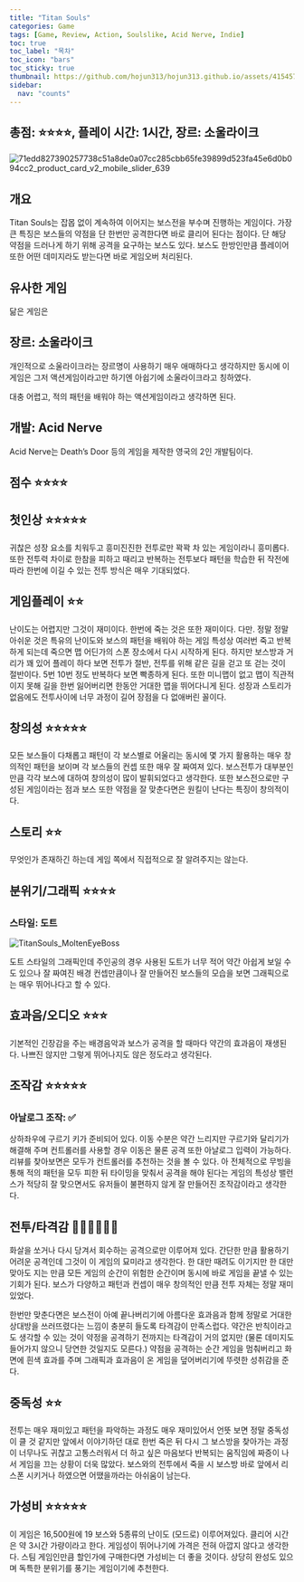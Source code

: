 ```yaml
---
title: "Titan Souls"
categories: Game
tags: [Game, Review, Action, Soulslike, Acid Nerve, Indie]
toc: true
toc_label: "목차"
toc_icon: "bars"
toc_sticky: true
thumbnail: https://github.com/hojun313/hojun313.github.io/assets/41545780/cb9ea9e0-3405-4c0a-9b28-96552012a523
sidebar:
  nav: "counts"
---
```


## 총점: ⭐⭐⭐⭐, 플레이 시간: 1시간, 장르: 소울라이크

![71edd827390257738c51a8de0a07cc285cbb65fe39899d523fa45e6d0b094cc2_product_card_v2_mobile_slider_639](https://github.com/hojun313/hojun313.github.io/assets/41545780/cb9ea9e0-3405-4c0a-9b28-96552012a523)

## 개요

Titan Souls는 잡몹 없이 계속하여 이어지는 보스전을 부수며 진행하는 게임이다. 가장 큰 특징은 보스들의 약점을 단 한번만 공격한다면 바로 클리어 된다는 점이다. 단 해당 약점을 드러나게 하기 위해 공격을 요구하는 보스도 있다. 보스도 한방인만큼 플레이어 또한 어떤 데미지라도 받는다면 바로 게임오버 처리된다.

## 유사한 게임

닮은 게임은 

## 장르: 소울라이크

개인적으로 소울라이크라는 장르명이 사용하기 매우 애매하다고 생각하지만 동시에 이 게임은 그저 액션게임이라고만 하기엔 아쉽기에 소울라이크라고 칭하였다.

대충 어렵고, 적의 패턴을 배워야 하는 액션게임이라고 생각하면 된다.

## 개발: Acid Nerve

Acid Nerve는 Death’s Door 등의 게임을 제작한 영국의 2인 개발팀이다.

## 점수 ⭐⭐⭐⭐

## 첫인상 ⭐⭐⭐⭐⭐

귀찮은 성장 요소를 치워두고 흥미진진한 전투로만 꽉꽉 차 있는 게임이라니 흥미롭다. 또한 전투력 차이로 한참을 피하고 때리고 반복하는 전투보다 패턴을 학습한 뒤 작전에 따라 한번에 이길 수 있는 전투 방식은 매우 기대되었다.

## 게임플레이 ⭐⭐

난이도는 어렵지만 그것이 재미이다. 한번에 죽는 것은 또한 재미이다. 다만. 정말 정말 아쉬운 것은 특유의 난이도와 보스의 패턴을 배워야 하는 게임 특성상 여러번 죽고 반복하게 되는데 죽으면 맵 어딘가의 스폰 장소에서 다시 시작하게 된다. 하지만 보스방과 거리가 꽤 있어 플레이 하다 보면 전투가 절반, 전투를 위해 같은 길을 걷고 또 걷는 것이 절반이다. 5번 10번 정도 반복하다 보면 빡종하게 된다. 또한 미니맵이 없고 맵이 직관적이지 못해 길을 한번 잃어버리면 한동안 거대한 맵을 뛰어다니게 된다. 성장과 스토리가 없음에도 전투사이에 너무 과정이 길어 장점을 다 없애버린 꼴이다.

## 창의성 ⭐⭐⭐⭐⭐

모든 보스들이 다채롭고 패턴이 각 보스별로 어울리는 동시에 몇 가지 활용하는 매우 창의적인 패턴을 보이며 각 보스들의 컨셉 또한 매우 잘 짜여져 있다. 보스전투가 대부분인 만큼 각각 보스에 대하여 창의성이 많이 발휘되었다고 생각한다. 또한 보스전으로만 구성된 게임이라는 점과 보스 또한 약점을 잘 맞춘다면은 원킬이 난다는 특징이 창의적이다.

## 스토리 ⭐⭐

무엇인가 존재하긴 하는데 게임 쪽에서 직접적으로 잘 알려주지는 않는다.

## 분위기/그래픽 ⭐⭐⭐⭐

### 스타일: 도트

![TitanSouls_MoltenEyeBoss](https://github.com/hojun313/hojun313.github.io/assets/41545780/250162d1-6164-43b9-bf57-de5e2cb5c513)

도트 스타일의 그래픽인데 주인공의 경우 사용된 도트가 너무 적어 약간 아쉽게 보일 수도 있으나 잘 짜여진 배경 컨셉만큼이나 잘 만들어진 보스들의 모습을 보면 그래픽으로는 매우 뛰어나다고 할 수 있다.

## 효과음/오디오 ⭐⭐⭐

기본적인 긴장감을 주는 배경음악과 보스가 공격을 할 때마다 약간의 효과음이 재생된다. 나쁘진 않지만 그렇게 뛰어나지도 않은 정도라고 생각된다.

## 조작감 ⭐⭐⭐⭐⭐

### 아날로그 조작: ✅

상하좌우에 구르기 키가 준비되어 있다. 이동 수분은 약간 느리지만 구르기와 달리기가 해결해 주며 컨트롤러를 사용할 경우 이동은 물론 공격 또한 아날로그 입력이 가능하다. 리뷰를 찾아보면은 모두가 컨트롤러를 추천하는 것을 볼 수 있다. 아 전체적으로 무빙을 통해 적의 패턴을 모두 피한 뒤 타이밍을 맞춰서 공격을 해야 된다는 게임의 특성상 밸런스가 적당히 잘 맞으면서도 유저들이 불편하지 않게 잘 만들어진 조작감이라고 생각한다.

## 전투/타격감 💎💎💎💎💎💎

화살을 쏘거나 다시 당겨서 회수하는 공격으로만 이루어져 있다. 간단한 만큼 활용하기 어려운 공격인데 그것이 이 게임의 묘미라고 생각한다. 한 대만 때려도 이기지만 한 대만 맞아도 지는 만큼 모든 게임의 순간이 위험한 순간이며 동시에 바로 게임을 끝낼 수 있는 기회가 된다. 보스가 다양하고 패턴과 컨셉이 매우 창의적인 만큼 전투 자체는 정말 재미있었다.

한번만 맞춘다면은 보스전이 아예 끝나버리기에 아름다운 효과음과 함께 정말로 거대한 상대방을 쓰러뜨렸다는 느낌이 충분히 들도록 타격감이 만족스럽다. 약간은 반칙이라고도 생각할 수 있는 것이 약정을 공격하기 전까지는 타격감이 거의 없지만 (물론 데미지도 들어가지 않으니 당연한 것일지도 모른다.) 약점을 공격하는 순간 게임을 멈춰버리고 화면에 흰색 효과를 주며 그래픽과 효과음이 온 게임을 덮어버리기에 뚜렷한 성취감을 준다.

## 중독성 ⭐⭐

전투는 매우 재미있고 패턴을 파악하는 과정도 매우 재미있어서 언뜻 보면 정말 중독성이 클 것 같지만 앞에서 이야기하던 대로 한번 죽은 뒤 다시 그 보스방을 찾아가는 과정이 너무나도 귀찮고 고통스러워서 더 하고 싶은 마음보다 반복되는 움직임에 짜증이 나서 게임을 끄는 상황이 더욱 많았다. 보스와의 전투에서 죽을 시 보스방 바로 앞에서 리스폰 시키거나 하였으면 어땠을까라는 아쉬움이 남는다.

## 가성비 ⭐⭐⭐⭐⭐

이 게임은 16,500원에 19 보스와 5종류의 난이도 (모드로) 이루어져있다. 클리어 시간은 약 3시간 가량이라고 한다. 게임성이 뛰어나기에 가격은 전혀 아깝지 않다고 생각한다. 스팀 게임인만큼 할인가에 구매한다면 가성비는 더 좋을 것이다. 상당히 완성도 있으며 독특한 분위기를 풍기는 게임이기에 추천한다.
